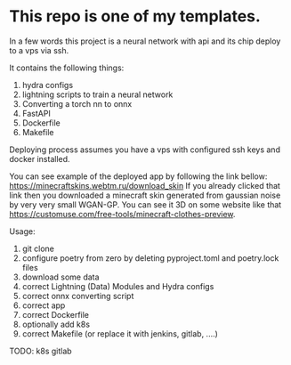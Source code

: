 # This repo is one of my templates.

In a few words this project is a neural network with api and its chip deploy to a vps via ssh.

It contains the following things:
1. hydra configs
2. lightning scripts to train a neural network
3. Converting a torch nn to onnx
4. FastAPI
5. Dockerfile
6. Makefile

Deploying process assumes you have a vps with configured ssh keys and docker installed.

You can see example of the deployed app by following the link bellow:
https://minecraftskins.webtm.ru/download_skin
If you already clicked that link then you downloaded a minecraft skin generated from gaussian noise by very very small WGAN-GP. You can see it 3D on some website like that https://customuse.com/free-tools/minecraft-clothes-preview.

Usage:
1. git clone
2. configure poetry from zero by deleting pyproject.toml and poetry.lock files
3. download some data
4. correct Lightning (Data) Modules and Hydra configs
5. correct onnx converting script
6. correct app
7. correct Dockerfile
8. optionally add k8s
9. correct Makefile (or replace it with jenkins, gitlab, ....)

TODO:
k8s
gitlab
